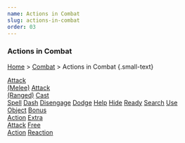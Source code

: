```yaml
---
name: Actions in Combat
slug: actions-in-combat
order: 03
---
```

### Actions in Combat
[Home](dm-operations-center) > [Combat](combat) > Actions in Combat {.small-text}

<div id="menu-container">
    <a href="melee-attack">Attack<br/> (Melee)</a>
    <a href="ranged-attack">Attack<br/> (Ranged)</a>
    <a href="cast-spell">Cast<br/> Spell</a>
    <a href="dash">Dash</a>
    <a href="disengage">Disengage</a>
    <a href="dodge">Dodge</a>
    <a href="help">Help</a>
    <a href="hide">Hide</a>
    <a href="ready">Ready</a>
    <a href="search">Search</a>
    <a href="use-object">Use<br/> Object</a>
    <a href="bonus-action">Bonus<br/> Action</a>
    <a href="extra-attack">Extra<br/> Attack</a>
    <a href="free-action">Free<br/> Action</a>
    <a href="reaction">Reaction</a>
</div>
